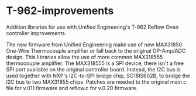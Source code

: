 T-962-improvements
==================

Addition libraries for use with Unified Engineering's T-962 Reflow Oven controller improvements.

The new firmware from Unified Engineering make use of new MAX31850 One-Wire Thermocouple amplifier or fall back to the original OP-Amp/ADC design. This libraries allow the use of more common MAX318555 thermocouple amplifier. The MAX318555 is a SPI device, there isn't a free SPI port available on the original controller board. Instead, the I2C bus is used together with NXP's I2C-to-SPI bridge chip, SC18IS602B, to bridge the I2C bus to two MAX31855 chips. Patches are needed to the original main.c file for v.011 firmware and reflow.c for v.0.20 firmware.
